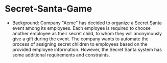 # Secret-Santa-Game
- Background:
Company "Acme" has decided to organize a Secret Santa event among its employees. Each employee is required to choose another employee as their secret child, to whom they will anonymously give a gift during the event. The company wants to automate the process of assigning secret children to employees based on the provided employee information. However, the Secret Santa system has some additional requirements and constraints.
